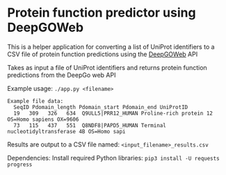 # Protein function predictor using DeepGOWeb

This is a helper application for converting a list of UniProt identifiers to a CSV file
of protein function predictions using the [DeepGOWeb](https://deepgo.cbrc.kaust.edu.sa/deepgo/) API

Takes as input a file of UniProt identifiers and returns protein function predictions from the DeepGo web API

Example usage: `./app.py <filename>`

```
Example file data:
  SeqID Pdomain_length Pdomain_start Pdomain_end UniProtID
  19   309   326   634  Q9ULL5|PRR12_HUMAN Proline-rich protein 12 OS=Homo sapiens OX=9606
  73   115   437   551  Q8NDF8|PAPD5_HUMAN Terminal nucleotidyltransferase 4B OS=Homo sapi
```

Results are output to a CSV file named: `<input_filename>_results.csv`

Dependencies:
  Install required Python libraries:
      `pip3 install -U requests progress`
